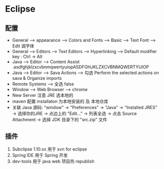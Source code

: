 # Eclipse

## 配置

* General --> appearance --> Colors and Fonts --> Basic --> Text Font --> Edit 调字体
* General --> Editors --> Text Editors --> Hyperlinking --> Default modifier key : Ctrl -> Alt
* Java --> Editor --> Content Assist .asdfghjklzxcvbnmqwertyuiopASDFGHJKLZXCVBNMQWERTYUIOP
* Java --> Editor --> Sava Actions --> 勾选 Perform the selected actions on sava & Organize imports
* Remote Systems --> 全选 false
* Window --> Web Browser --> chrome
* New Server 注意 JRE 选本地的
* maven 配置 installaton 为本地安装的 及 本地仓库
* 关联 Java 源码: "window" -> "Preferences" -> "Java" -> "Installed JRES" -> 选择你的JRE -> 点边上的 "Edit..." -> 列表全选 -> 点击 Source Attachment -> 选择 JDK 目录下的 "src.zip" 文件

## 插件

1. Subclipse 1.10.xx 用于 svn for eclipse
2. Spring IDE 用于 Spring 开发
3. dev-tools 用于 java web 项目热 republish
